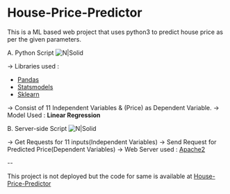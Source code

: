 # House-Price-Predictor
This is a ML based web project that uses python3 to predict house price as per the given parameters.


A. Python Script ![N|Solid](https://www.python.org/static/community_logos/python-powered-w-70x28.png)

-> Libraries used :
  - [Pandas](https://pypi.org/project/pandas/) 
  - [Statsmodels](https://pypi.org/project/statsmodels/) 
  - [Sklearn](https://pypi.org/project/sklearn/) 

-> Consist of 11 Independent Variables & (Price) as Dependent Variable.
-> Model Used : **Linear Regression**

B. Server-side Script ![N|Solid](https://www.php.net/images/logos/php-power-micro.png)
  
  -> Get Requests for 11 inputs(Independent Variables)
  -> Send Request for Predicted Price(Dependent Variables)
  -> Web Server used : [Apache2](https://httpd.apache.org/)
  
--

This project is not deployed but the code for same is available at [House-Price-Predictor](https://github.com/Pranav-Khurana/House-Price-Predictor)


  
  

